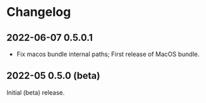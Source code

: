 # Changelog

## 2022-06-07 0.5.0.1 
* Fix macos bundle internal paths; First release of MacOS bundle.

## 2022-05 0.5.0 (beta)
Initial (beta) release.

